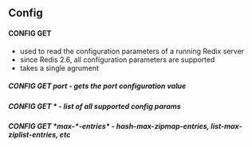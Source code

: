 ## Config

#### CONFIG GET

-  used to read the configuration parameters of a running Redix server
-  since Redis 2.6, all configuration parameters are supported
-  takes a single agrument

##### CONFIG GET port - gets the port configuration value

##### CONFIG GET \* - list of all supported config params

##### CONFIG GET \*max-\*-entries\* - hash-max-zipmap-entries, list-max-ziplist-entries, etc
